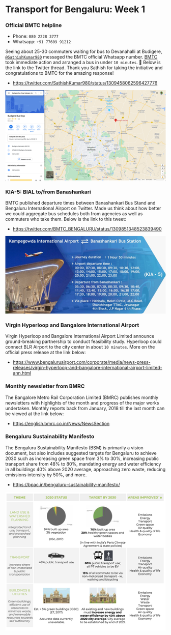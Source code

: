 # Transport for Bengaluru: Week 1


### Official BMTC helpline
- Phone: `080 2228 3777`
- Whatsapp: `+91 77609 91212`

Seeing about 25-30 commuters waiting for bus to Devanahalli at Budigere, [`@SathishKumar980`](https://twitter.com/SathishKumar980) messaged the BMTC official Whatsapp number. [BMTC](https://twitter.com/BMTC_BENGALURU) took immediate action and arranged a bus in under `10 minutes`. 👏 Below is the link to the Twitter thread. Thank you Sathish for taking the initiative and congratulations to BMTC for the amazing response!

- https://twitter.com/SathishKumar980/status/1309458062596427776

![](images/budigere-bus-stop.png)


### KIA-5: BIAL to/from Banashankari
BMTC published departure times between Banashankari Bus Stand and Bengaluru International Airport on Twitter. Made us think about how better we could aggregate bus schedules both from agencies as well as commuters who take them. Below is the link to this tweet:

- https://twitter.com/BMTC_BENGALURU/status/1309851348523839490

![](images/bial-to-banashankari.jpg)


### Virgin Hyperloop and Bangalore International Airport
Virgin Hyperloop and Bangalore International Airport Limited announce ground-breaking partnership to conduct feasibility study. Hyperloop could connect BLR Airport to the city center in about `10 minutes`. More on the official press release at the link below:
- https://www.bengaluruairport.com/corporate/media/news-press-releases/virgin-hyperloop-and-bangalore-international-airport-limited-ann.html


### Monthly newsletter from BMRC
The Bangalore Metro Rail Corporation Limited (BMRC) publishes monthly newsletters with highlights of the month and progress of the major works undertaken. Monthly reports back from January, 2018 till the last month can be viewed at the link below:
- https://english.bmrc.co.in/News/NewsSection


### Bengaluru Sustainability Manifesto
The Bengaluru Sustainability Manifesto (BSM) is primarily a vision document, but also includes suggested targets for Bengaluru to achieve 2030 such as increasing green space from 3% to 30%, increasing public transport share from 48% to 80%, mandating energy and water efficiency in all buildings 40% above 2020 average, approaching zero waste, reducing emissions intensity by 50%, and more.

- https://bpac.in/bengaluru-sustainability-manifesto/

![](images/bsm-targets.png)
